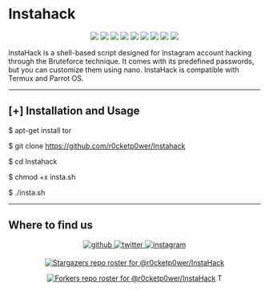 # Instahack

<p align="center">
  <img src="https://img.shields.io/badge/Version-0.0.1-green?style=for-the-badge">
  <img src="https://img.shields.io/github/license/r0cketp0wer/Instahack?style=for-the-badge">
  <img src="https://img.shields.io/github/stars/r0cketp0wer/Instahack?style=for-the-badge">
  <img src="https://img.shields.io/github/issues/r0cketp0wer/Instahack?color=red&style=for-the-badge">
  <img src="https://img.shields.io/github/forks/r0cketp0wer/Instahack?color=teal&style=for-the-badge">
  <img src="https://img.shields.io/badge/Author-r0cketp0wer-cyan?style=flat-square">
  <img src="https://img.shields.io/badge/Open%20Source-Yes-cyan?style=flat-square">
  <img src="https://img.shields.io/badge/MADE%20IN-Kenya✌-green?colorA=%23ff0000&colorB=%23017e40&style=flat-square">
  <img src="https://img.shields.io/badge/Written%20In-Shell-cyan?style=flat-square">
</p>

InstaHack is a shell-based script designed for Instagram account hacking through the Bruteforce technique. 
It comes with its predefined passwords, but you can customize them using nano. 
InstaHack is compatible with Termux and Parrot OS.

***
## [+] Installation and Usage

$ apt-get install tor

$ git clone https://github.com/r0cketp0wer/Instahack

$ cd Instahack

$ chmod +x insta.sh

$ ./insta.sh

***

## Where to find us
<div align="center">
<a href="https://github.com/r0cketp0wer" target="_blank">
<img src=https://img.shields.io/badge/github-%2324292e.svg?&style=for-the-badge&logo=github&logoColor=white alt=github style="margin-bottom: 5px;" />
</a>
<a href="https://twitter.com/NRocketmann" target="_blank">
<img src=https://img.shields.io/badge/twitter-%2300acee.svg?&style=for-the-badge&logo=twitter&logoColor=white alt=twitter style="margin-bottom: 5px;" />
</a>
<a href="https://www.instagram.com/rocketman_mega/" target="_blank">
<img src=https://img.shields.io/badge/instagram-%23000000.svg?&style=for-the-badge&logo=instagram&logoColor=white alt=instagram style="margin-bottom: 5px;" />

[![Stargazers repo roster for @r0cketp0wer/InstaHack](https://reporoster.com/stars/r0cketp0wer/InstaHack)](https://github.com/r0cketp0wer/InstaHack/stargazers)


[![Forkers repo roster for @r0cketp0wer/InstaHack](https://reporoster.com/forks/r0cketp0wer/InstaHack)](https://github.com/r0cketp0wer/InstaHack/network/members)
T
